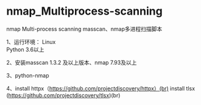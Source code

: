 # nmap_Multiprocess-scanning
nmap Multi-process scanning masscan、nmap多进程扫描脚本

1、运行环境：
  Linux<br>
  Python 3.6以上

2、安装masscan 1.3.2 及以上版本、nmap 7.93及以上

3、python-nmap

4、install httpx（https://github.com/projectdiscovery/httpx）(br)
   install tlsx (https://github.com/projectdiscovery/tlsx)(br)

   
  
